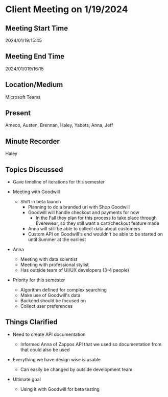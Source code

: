# Client Meeting on 1/19/2024

## Meeting Start Time
2024/01/19/15:45

## Meeting End Time
2024/01/019/16:15

## Location/Medium
Microsoft Teams

## Present
Ameco, Austen, Brennan, Haley, Yabets, Anna, Jeff

## Minute Recorder
Haley

## Topics Discussed
* Gave timeline of iterations for this semester

* Meeting with Goodwill
  * Shift in beta launch
    * Planning to do a branded url with Shop Goodwill
    * Goodwill will handle checkout and payments for now
      * In the Fall they plan for this process to take place through Everewear, so they still want a cart/checkout feature made
    * Anna will still be able to collect data about customers
    * Custom API on Goodwill's end wouldn't be able to be started on until Summer at the earliest
    
* Anna
  * Meeting with data scientist
  * Meeting with professional stylist
  * Has outside team of UI/UX developers (3-4 people)
  
* Priority for this semester
  * Algorithm defined for complex searching
  * Make use of Goodwill's data
  * Backend should be focused on
  * Collect user preferences

## Things Clarified
* Need to create API documentation
  * Informed Anna of Zappos API that we used so documentation from that could also be used

* Everything we have design wise is usable
  * Can easily be changed by outside development team

* Ultimate goal
  * Using it with Goodwill for beta testing